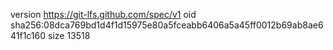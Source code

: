 version https://git-lfs.github.com/spec/v1
oid sha256:08dca769bd1d4f1d15975e80a5fceabb6406a5a45ff0012b69ab8ae641f1c160
size 13518
